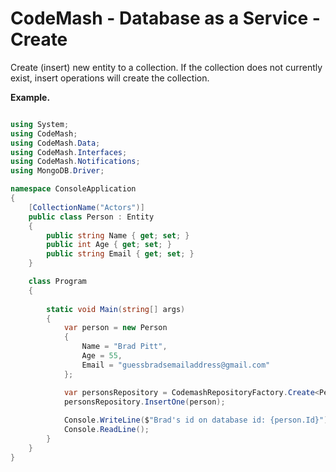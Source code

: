 # CodeMash  - Database as a Service - Create

Create (insert) new entity to a collection. If the collection does not currently exist, insert operations will create the collection.  

**Example.**
```csharp

using System;
using CodeMash;
using CodeMash.Data;
using CodeMash.Interfaces;
using CodeMash.Notifications;
using MongoDB.Driver;

namespace ConsoleApplication
{
    [CollectionName("Actors")]
    public class Person : Entity
    {
        public string Name { get; set; }
        public int Age { get; set; }
        public string Email { get; set; }
    }

    class Program
    {
        
        static void Main(string[] args)
        {
			var person = new Person
            {
                Name = "Brad Pitt",
                Age = 55,
                Email = "guessbradsemailaddress@gmail.com"
            };

            var personsRepository = CodemashRepositoryFactory.Create<Person>();						
			personsRepository.InsertOne(person);
			
            Console.WriteLine($"Brad's id on database id: {person.Id}");
            Console.ReadLine();
        }
    }
}

```
